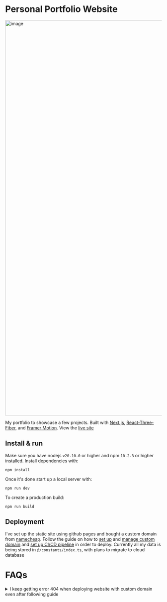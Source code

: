 # Personal Portfolio Website
<img width="1271" alt="image" src="https://github.com/S3annnyyy/portfolio-project-v2/assets/67400060/3df975ca-6d2d-4f39-a239-f2a3ff8e38b2">

My portfolio to showcase a few projects. Built with [Next.js](https://nextjs.org/), [React-Three-Fiber](https://docs.pmnd.rs/react-three-fiber/tutorials/how-it-works), and [Framer Motion](https://www.framer.com/motion/). View the [live site](https://seanyckang.com)

## Install & run 
Make sure you have nodejs `v20.10.0` or higher and npm `10.2.3` or higher installed. Install dependencies with:
```
npm install
```
Once it's done start up a local server with:
```
npm run dev
```
To create a production build:
```
npm run build
```

## Deployment
I've set up the static site using github pages and bought a custom domain from [namecheap](https://www.namecheap.com/). Follow the guide on how to [set up](https://docs.github.com/en/pages/getting-started-with-github-pages/creating-a-github-pages-site) and [manage custom domain](https://docs.github.com/en/pages/configuring-a-custom-domain-for-your-github-pages-site/managing-a-custom-domain-for-your-github-pages-site) and [set up CI/CD pipeline](https://docs.github.com/en/pages/getting-started-with-github-pages/using-custom-workflows-with-github-pages) in order to deploy. 
Currently all my data is being stored in `@/constants/index.ts`, with plans to migrate to cloud database

# FAQs
<details>
<summary>I keep getting error 404 when deploying website with custom domain even after following guide</summary>
You will need to configure your `package.json` file with a `homepage` and `proxy`:

```
{
  "homepage": "<your custom domain name here>",
  "proxy": "<development server, should be http://localhost:3000",
  "name": "portfolio-project-v2",
  "version": "0.1.0",
  "private": true,
  "scripts": {
    "dev": "next dev",
    "build": "next build",
    "start": "next start",
    "lint": "next lint"
  },
  "dependencies": {
    <libraries you have installed>
  },
  "devDependencies": {
    "@types/node": "^20",
    "@types/react": "^18",
    "@types/react-dom": "^18",
    "autoprefixer": "^10.0.1",
    "eslint": "^8",
    "eslint-config-next": "14.0.4",
    "postcss": "^8",
    "tailwindcss": "^3.3.6",
    "typescript": "^5"
  }
}
```

</details>
